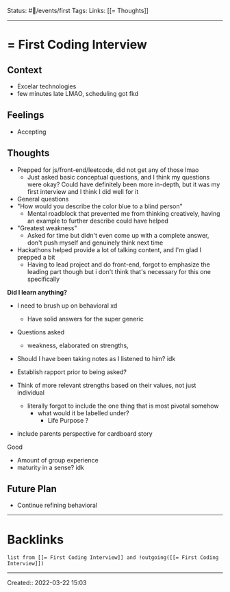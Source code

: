 Status: #💭/events/first
Tags: 
Links: [[= Thoughts]]
___
# = First Coding Interview
## Context
- Excelar technologies
- few minutes late LMAO, scheduling got fkd

## Feelings
 - Accepting

## Thoughts
- Prepped for js/front-end/leetcode, did not get any of those lmao
	- Just asked basic conceptual questions, and I think my questions were okay? Could have definitely been more in-depth, but it was my first interview and I think I did well for it
- General questions
- "How would you describe the color blue to a blind person"
	- Mental roadblock that prevented me from thinking creatively, having an example to further describe could have helped
- "Greatest weakness"
	- Asked for time but didn't even come up with a complete answer, don't push myself and genuinely think next time
- Hackathons helped provide a lot of talking content, and I'm glad I prepped a bit
	- Having to lead project and do front-end, forgot to emphasize the leading part though but i don't think that's necessary for this one specifically


**Did I learn anything?**
- I need to brush up on behavioral xd
	- Have solid answers for the super generic

- Questions asked
	- weakness, elaborated on strengths, 

- Should I have been taking notes as I listened to him? idk
- Establish rapport prior to being asked?

- Think of more relevant strengths based on their values, not just individual
	- literally forgot to include the one thing that is most pivotal somehow
		- what would it be labelled under?
			- Life Purpose ?

- include parents perspective for cardboard story

Good
- Amount of group experience
- maturity in a sense? idk
## Future Plan
- Continue refining behavioral
___
# Backlinks
```dataview
list from [[= First Coding Interview]] and !outgoing([[= First Coding Interview]])
```
___
Created::  2022-03-22 15:03

